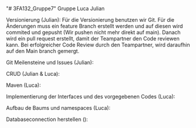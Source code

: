 "# 3FA132_Gruppe7" 
Gruppe Luca Julian

Versionierung (Julian): 
  Für die Versionierung benutzen wir Git.
  Für die Änderungen muss ein feature Branch erstellt werden und auf diesen wird commited und gepusht (Wir pushen nicht mehr direkt auf main).
  Danach wird ein pull request erstellt, damit der Teampartner den Code reviewen kann. Bei erfolgreicher Code Review durch den Teampartner, wird
  daraufhin auf den Main branch gemergt.

Git Meilensteine und Issues (Julian):

CRUD (Julian & Luca):

Maven (Luca):

Implementierung der Interfaces und des vorgegebenen Codes (Luca):

Aufbau de Baums und namespaces (Luca):

Databaseconnection herstellen ():
